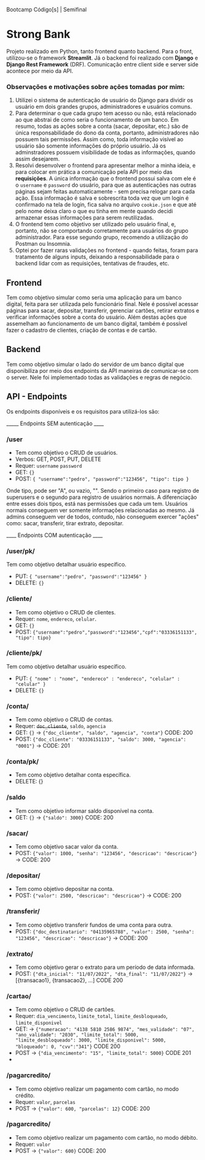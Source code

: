 Bootcamp Código[s] | Semifinal

# Strong Bank

Projeto realizado em Python, tanto frontend quanto backend. Para o front, utilizou-se o framework **Streamlit**. Já o backend foi realizado com **Django** e **Django Rest Framework** (DRF). Comunicação entre client side e server side acontece por meio da API.

### Observações e motivações sobre ações tomadas por mim:
1. Utilizei o sistema de autenticação de usuário do Django para dividir os usuário em dois grandes grupos, administradores e usuários comuns.
2. Para determinar o que cada grupo tem acesso ou não, está relacionado ao que abstrai de como seria o funcionamento de um banco. Em resumo, todas as ações sobre a conta (sacar, depositar, etc.) são de única responsabilidade do dono da conta, portanto, administradores não possuem tais permissões. Assim como, toda informação visível ao usuário são somente informações do próprio usuário. Já os adminstradores possuem visibilidade de todas as informações, quando assim desejarem.
3. Resolvi desenvolver o frontend para apresentar melhor a minha ideia, e para colocar em prática a comunicação pela API por meio das **requisições**. A única informação que o frontend possui salva com ele é o `username` e `password` do usuário, para que as autenticações nas outras páginas sejam feitas automaticamente - sem precisa relogar para cada ação. Essa informação é salva e sobrescrita toda vez que um login é confirmado na tela de login, fica salva no arquivo `cookie.json` e que até pelo nome deixa claro o que eu tinha em mente quando decidi armazenar essas informações para serem reutilizadas.
4. O frontend tem como objetivo ser utilizado pelo usuário final, e, portanto, não se comportando corretamente para usuários do grupo administrador. Para esse segundo grupo, recomendo a utilização do Postman ou Insomnia.
5. Optei por fazer raras validações no frontend - quando feitas, foram para tratamento de alguns inputs, deixando a responsabilidade para o backend lidar com as requisições, tentativas de fraudes, etc.

## Frontend
Tem como objetivo simular como seria uma aplicação para um banco digital, feita para ser utilizada pelo funcionário final. Nele é possível acessar páginas para sacar, depositar, transferir, gerenciar cartões, retirar extratos e verificar informações sobre a conta do usuário. Além destas ações que assemelham ao funcionamento de um banco digital, também é possível fazer o cadastro de clientes, criação de contas e de cartão.


## Backend 
Tem como objetivo simular o lado do servidor de um banco digital que disponibiliza por meio dos endpoints da API maneiras de comunicar-se com o server.
Nele foi implementado todas as validações e regras de negócio.

## API - Endpoints
Os endpoints disponíveis e os requisitos para utilizá-los são:

_____ Endpoints SEM autenticação ____
### /user
* Tem como objetivo o CRUD de usuários.
* Verbos: GET, POST, PUT, DELETE
* Requer: `username` `password`
* GET: `{}`
* POST: 
`{
"username":"pedro",
"password":"123456",
"tipo": tipo
}`

Onde tipo, pode ser "A", ou vazio, "". Sendo o primeiro caso para registro de superusers e o segundo para registro de usuários normais. A diferenciação entre esses dois tipos, está nas permissões que cada um tem. Usuários normais conseguem ver somente informações relacionadas ao mesmo. Já admins conseguem ver de todos, contudo, não conseguem exercer "ações" como: sacar, transferir, tirar extrato, depositar.

____ Endpoints COM autenticação ____
### /user/pk/
Tem como objetivo detalhar usuário específico.
* PUT: 
`{
"username":"pedro",
"password":"123456"
}`
* DELETE: `{}`


### /cliente/
* Tem como objetivo o CRUD de clientes.
* Requer: `nome`, `endereco`,  `celular`. 
* GET: `{}`
* POST: `{"username":"pedro","password":"123456","cpf":"03336151133", "tipo": tipo}`

### /cliente/pk/
Tem como objetivo detalhar usuário específico.
* PUT: 
`{
"nome" : "nome",
"endereco" : "endereco",
"celular" : "celular"
}`
* DELETE: `{}`


### /conta/
* Tem como objetivo o CRUD de contas.
* Requer: ~~`doc_cliente`~~, `saldo`, `agencia`
* GET: `{}` -> `{"doc_cliente", "saldo", "agencia", "conta"}` CODE: 200
* POST: `{"doc_cliente": "03336151133", "saldo": 3000, "agencia": "0001"}` -> CODE: 201

### /conta/pk/
* Tem como objetivo detalhar conta específica.
* DELETE: {}

### /saldo
* Tem como objetivo informar saldo disponível na conta.
* GET: `{}` -> `{"saldo": 3000}` CODE: 200

### /sacar/
* Tem como objetivo sacar valor da conta.
* POST: `{"valor": 1000, "senha": "123456", "descricao": "descricao"}` -> CODE: 200

### /depositar/
* Tem como objetivo depositar na conta.
* POST: `{"valor": 2500, "descricao": "descricao"}` -> CODE: 200

### /transferir/
* Tem como objetivo transferir fundos de uma conta para outra.
* POST: `{"doc_destinatario": "04135965788", "valor": 2500, "senha": "123456", "descricao": "descricao"}` -> CODE: 200

### /extrato/
* Tem como objetivo gerar o extrato para um período de data informada.
* POST: `{"dta_inicial": "11/07/2022", "dta_final": "11/07/2022"}` -> [{transacao1}, {transacao2}, ...] CODE 200


### /cartao/
* Tem como objetivo o CRUD de cartões.
* Requer: `dia_vencimento`, `limite_total`, `limite_desbloqueado`, `limite_disponivel`
* GET: -> `{"numeracao": "4138 5810 2586 9874", "mes_validade": "07", "ano_validade": "2030", "limite_total": 5000, "limite_desbloqueado": 3000, "limite_disponivel": 5000, "bloqueado": 0, "cvv":"341"}` CODE 200
* POST -> `{"dia_vencimento": "15", "limite_total": 5000}` CODE 201
* 
### /pagarcredito/
* Tem como objetivo realizar um pagamento com cartão, no modo crédito.
* Requer: `valor`, `parcelas`
* POST -> `{"valor": 600, "parcelas": 12}` CODE: 200

### /pagarcredito/
* Tem como objetivo realizar um pagamento com cartão, no modo débito.
* Requer: `valor`
* POST -> `{"valor": 600}` CODE: 200
